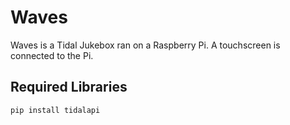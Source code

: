# Waves
Waves is a Tidal Jukebox ran on a Raspberry Pi. A touchscreen is connected to the Pi.
## Required Libraries
```
pip install tidalapi
```
